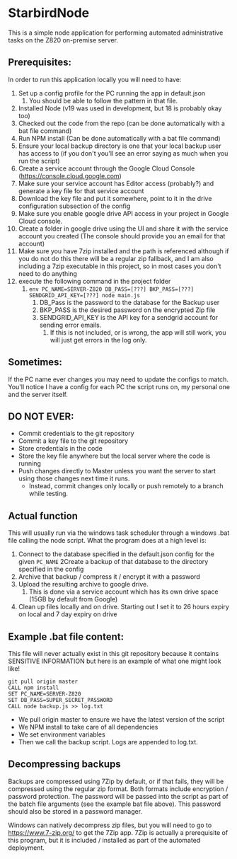 # StarbirdNode

This is a simple node application for performing automated administrative tasks on the Z820 on-premise server.

## Prerequisites:

In order to run this application locally you will need to have:

1. Set up a config profile for the PC running the app in default.json
   1. You should be able to follow the pattern in that file.
2. Installed Node (v19 was used in development, but 18 is probably okay too)
3. Checked out the code from the repo (can be done automatically with a bat file command)
4. Run NPM install (Can be done automatically with a bat file command)
5. Ensure your local backup directory is one that your local backup user has access to (if you don't you'll see an error 
   saying as much when you run the script)
6. Create a service account through the Google Cloud Console (https://console.cloud.google.com)
7. Make sure your service account has Editor access (probably?) and generate a key file for that service account
8. Download the key file and put it somewhere, point to it in the drive configuration subsection of the config
9. Make sure you enable google drive API access in your project in Google Cloud console.
10. Create a folder in google drive using the UI and share it with the service account you created (The console should
    provide you an email for that account)
11. Make sure you have 7zip installed and the path is referenced although if you do not do this there will be a regular
    zip fallback, and I am also including a 7zip executable in this project, so in most cases you don't need to do
    anything
12. execute the following command in the project folder
    1. `env PC_NAME=SERVER-Z820 DB_PASS=[???] BKP_PASS=[???] SENDGRID_API_KEY=[???] node main.js`
        1. DB_Pass is the password to the database for the Backup user
        2. BKP_PASS is the desired password on the encrypted Zip file
        3. SENDGRID_API_KEY is the API key for a sendgrid account for sending error emails.
           1. If this is not included, or is wrong, the app will still work, you will just get errors in the log only.

## Sometimes:

If the PC name ever changes you may need to update the configs to match. You'll notice I have a config for each PC the
script runs on, my personal one and the server itself.

## DO NOT EVER:

* Commit credentials to the git repository
* Commit a key file to the git repository
* Store credentials in the code
* Store the key file anywhere but the local server where the code is running
* Push changes directly to Master unless you want the server to start using those changes next time it runs.
    * Instead, commit changes only locally or push remotely to a branch while testing.

## Actual function

This will usually run via the windows task scheduler through a windows .bat file calling the
node script. What the program does at a high level is:

1. Connect to the database specified in the default.json config for the given `PC_NAME`
2Create a backup of that database to the directory specified in the config
2. Archive that backup / compress it / encrypt it with a password
3. Upload the resulting archive to google drive.
   1. This is done via a service account which has its own drive space (15GB by default from Google)
4. Clean up files locally and on drive. Starting out I set it to 26 hours expiry on local and 7 day expiry on drive

## Example .bat file content:

This file will never actually exist in this git repository because it contains SENSITIVE INFORMATION but here is an
example of what one might look like!

```BAT
git pull origin master
CALL npm install
SET PC_NAME=SERVER-Z820
SET DB_PASS=SUPER_SECRET_PASSWORD
CALL node backup.js >> log.txt
```

* We pull origin master to ensure we have the latest version of the script
* We NPM install to take care of all dependencies
* We set environment variables
* Then we call the backup script. Logs are appended to log.txt.

## Decompressing backups
Backups are compressed using 7Zip by default, or if that fails, they will be compressed using the regular zip format.
Both formats include encryption / password protection. The password will be passed into the script as part of the
batch file arguments (see the example bat file above). This password should also be stored in a password manager.

Windows can natively decompress zip files, but you will need to go to https://www.7-zip.org/ to get the 7Zip app. 
7Zip is actually a prerequisite of this program, but it is included / installed as part of the automated deployment.